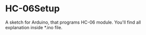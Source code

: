 # HC-06Setup
A sketch for Arduino, that programs HC-06 module.
You'll find all explanation inside *.ino file.
